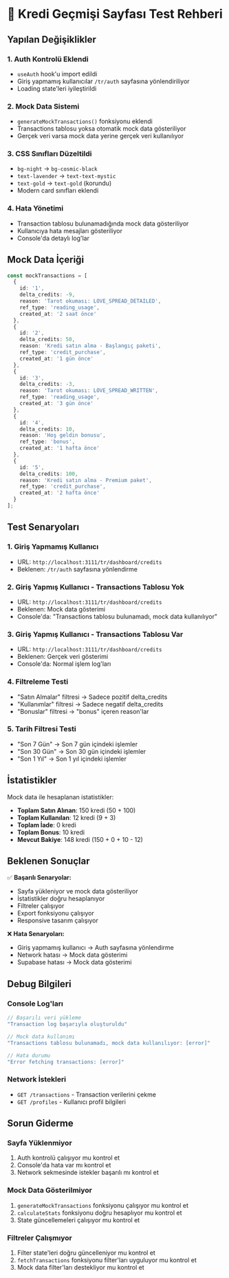 # 🔧 Kredi Geçmişi Sayfası Test Rehberi

## Yapılan Değişiklikler

### 1. **Auth Kontrolü Eklendi**
- `useAuth` hook'u import edildi
- Giriş yapmamış kullanıcılar `/tr/auth` sayfasına yönlendiriliyor
- Loading state'leri iyileştirildi

### 2. **Mock Data Sistemi**
- `generateMockTransactions()` fonksiyonu eklendi
- Transactions tablosu yoksa otomatik mock data gösteriliyor
- Gerçek veri varsa mock data yerine gerçek veri kullanılıyor

### 3. **CSS Sınıfları Düzeltildi**
- `bg-night` → `bg-cosmic-black`
- `text-lavender` → `text-text-mystic`
- `text-gold` → `text-gold` (korundu)
- Modern card sınıfları eklendi

### 4. **Hata Yönetimi**
- Transaction tablosu bulunamadığında mock data gösteriliyor
- Kullanıcıya hata mesajları gösteriliyor
- Console'da detaylı log'lar

## Mock Data İçeriği

```typescript
const mockTransactions = [
  {
    id: '1',
    delta_credits: -9,
    reason: 'Tarot okuması: LOVE_SPREAD_DETAILED',
    ref_type: 'reading_usage',
    created_at: '2 saat önce'
  },
  {
    id: '2',
    delta_credits: 50,
    reason: 'Kredi satın alma - Başlangıç paketi',
    ref_type: 'credit_purchase',
    created_at: '1 gün önce'
  },
  {
    id: '3',
    delta_credits: -3,
    reason: 'Tarot okuması: LOVE_SPREAD_WRITTEN',
    ref_type: 'reading_usage',
    created_at: '3 gün önce'
  },
  {
    id: '4',
    delta_credits: 10,
    reason: 'Hoş geldin bonusu',
    ref_type: 'bonus',
    created_at: '1 hafta önce'
  },
  {
    id: '5',
    delta_credits: 100,
    reason: 'Kredi satın alma - Premium paket',
    ref_type: 'credit_purchase',
    created_at: '2 hafta önce'
  }
];
```

## Test Senaryoları

### 1. **Giriş Yapmamış Kullanıcı**
- URL: `http://localhost:3111/tr/dashboard/credits`
- Beklenen: `/tr/auth` sayfasına yönlendirme

### 2. **Giriş Yapmış Kullanıcı - Transactions Tablosu Yok**
- URL: `http://localhost:3111/tr/dashboard/credits`
- Beklenen: Mock data gösterimi
- Console'da: "Transactions tablosu bulunamadı, mock data kullanılıyor"

### 3. **Giriş Yapmış Kullanıcı - Transactions Tablosu Var**
- URL: `http://localhost:3111/tr/dashboard/credits`
- Beklenen: Gerçek veri gösterimi
- Console'da: Normal işlem log'ları

### 4. **Filtreleme Testi**
- "Satın Almalar" filtresi → Sadece pozitif delta_credits
- "Kullanımlar" filtresi → Sadece negatif delta_credits
- "Bonuslar" filtresi → "bonus" içeren reason'lar

### 5. **Tarih Filtresi Testi**
- "Son 7 Gün" → Son 7 gün içindeki işlemler
- "Son 30 Gün" → Son 30 gün içindeki işlemler
- "Son 1 Yıl" → Son 1 yıl içindeki işlemler

## İstatistikler

Mock data ile hesaplanan istatistikler:
- **Toplam Satın Alınan**: 150 kredi (50 + 100)
- **Toplam Kullanılan**: 12 kredi (9 + 3)
- **Toplam İade**: 0 kredi
- **Toplam Bonus**: 10 kredi
- **Mevcut Bakiye**: 148 kredi (150 + 0 + 10 - 12)

## Beklenen Sonuçlar

✅ **Başarılı Senaryolar:**
- Sayfa yükleniyor ve mock data gösteriliyor
- İstatistikler doğru hesaplanıyor
- Filtreler çalışıyor
- Export fonksiyonu çalışıyor
- Responsive tasarım çalışıyor

❌ **Hata Senaryoları:**
- Giriş yapmamış kullanıcı → Auth sayfasına yönlendirme
- Network hatası → Mock data gösterimi
- Supabase hatası → Mock data gösterimi

## Debug Bilgileri

### Console Log'ları
```javascript
// Başarılı veri yükleme
"Transaction log başarıyla oluşturuldu"

// Mock data kullanımı
"Transactions tablosu bulunamadı, mock data kullanılıyor: [error]"

// Hata durumu
"Error fetching transactions: [error]"
```

### Network İstekleri
- `GET /transactions` - Transaction verilerini çekme
- `GET /profiles` - Kullanıcı profil bilgileri

## Sorun Giderme

### Sayfa Yüklenmiyor
1. Auth kontrolü çalışıyor mu kontrol et
2. Console'da hata var mı kontrol et
3. Network sekmesinde istekler başarılı mı kontrol et

### Mock Data Gösterilmiyor
1. `generateMockTransactions` fonksiyonu çalışıyor mu kontrol et
2. `calculateStats` fonksiyonu doğru hesaplıyor mu kontrol et
3. State güncellemeleri çalışıyor mu kontrol et

### Filtreler Çalışmıyor
1. Filter state'leri doğru güncelleniyor mu kontrol et
2. `fetchTransactions` fonksiyonu filter'ları uyguluyor mu kontrol et
3. Mock data filter'ları destekliyor mu kontrol et

